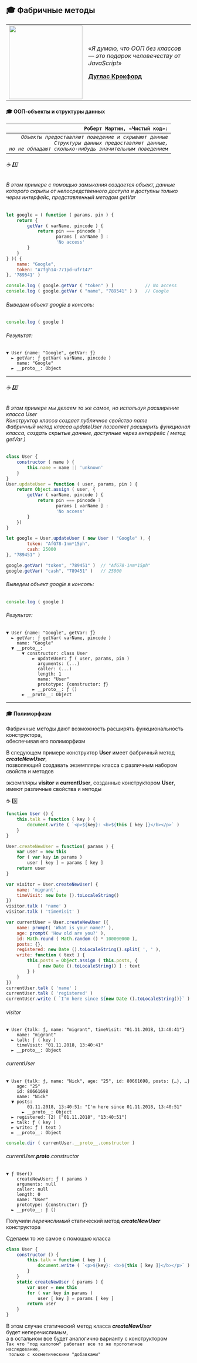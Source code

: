 ## :mortar_board: Фабричные методы
<table>
    <tr>
        <td width="200">
            <img src="https://github.com/garevna/js-course/blob/master/pictures/douglas-crockford.jpg" width="200"/>
        </td>
        <td>
            <p>«<em>Я думаю, что ООП без классов — это подарок человечеству от JavaScript</em>»</p>
            <p><b><a href="http://www.crockford.com/" target="_blank">Дуглас Крокфорд</a></b></p>
        </td>
    </tr>
</table>

#### :mortar_board: ООП-объекты и структуры данных

| `Роберт Мартин, «Чистый код»:` |
|-:|
| _`Объекты предоставляют поведение и скрывают данные`<br/>`Структуры данных предоставляют данные,`<br/>`но не обладают сколько-нибудь значительным поведением`_ |

###### :coffee: :one:
###### В этом примере с помощью замыкания создается объект, данные которого скрыты от непосредственного доступа и доступны только через интерфейс, представленный методом _getVar_

```javascript
let google = ( function ( params, pin ) {
    return {
        getVar ( varName, pincode ) {
            return pin === pincode ? 
                   params [ varName ] :
                   'No access'
        }
    }
} )( {
    name: "Google",
    token: "A7fgh14-771pd-ufr147"
}, '789541' )

console.log ( google.getVar ( "token" ) )            // No access
console.log ( google.getVar ( "name", "789541" ) )   // Google
```
###### Выведем объект google в консоль:
```javascript
console.log ( google )
```
###### Результат:
```console
▼ User {name: "Google", getVar: ƒ}
  ► getVar: ƒ getVar( varName, pincode )
    name: "Google"
  ► __proto__: Object
```
***
###### :coffee: :two:
###### В этом примере мы делаем то же самое, но используя расширение класса _User_<br/>Конструктор класса создает публичное свойство _name_<br/>Фабричный метод класса _updateUser_ позволяет расширить функционал класса, создать скрытые данные, доступные через интерфейс ( метод _getVar_ )
```javascript
class User {
    constructor ( name ) {
        this.name = name || 'unknown'
    }
}
User.updateUser = function ( user, params, pin ) {
    return Object.assign ( user, {
        getVar ( varName, pincode ) {
            return pin === pincode ? 
                   params [ varName ] :
                   'No access'
        }
    })
}

let google = User.updateUser ( new User ( "Google" ), {
        token: "AfG78-1nm*15ph",
        cash: 25000
}, "789451" )

google.getVar( "token", "789451" )  // "AfG78-1nm*15ph"
google.getVar( "cash", "789451" )   // 25000
```
###### Выведем объект google в консоль:
```javascript
console.log ( google )
```
###### Результат:
```console
▼ User {name: "Google", getVar: ƒ}
  ► getVar: ƒ getVar( varName, pincode )
    name: "Google"
  ▼ __proto__:
      ▼ constructor: class User
          ► updateUser: ƒ ( user, params, pin )
            arguments: (...)
            caller: (...)
            length: 1
            name: "User"
            prototype: {constructor: ƒ}
          ► __proto__: ƒ ()
      ► __proto__: Object
```
***
#### :mortar_board: Полиморфизм
Фабричные методы дают возможность расширять функциональность конструктора,<br/>
обеспечивая его полиморфизм

В следующем примере конструктор  **User**  имеет фабричный метод   **_createNewUser_**,<br/>
позволяющий создавать экземпляры класса с различным набором свойств и методов

экземпляры   **visitor**  и   **currentUser**,  созданные конструктором  **User**,<br/>
имеют различные свойства и методы

:coffee: :three:
```javascript
function User () {
    this.talk = function ( key ) {
        document.write ( `<p>${key}: <b>${this [ key ]}</b></p>` )
    }
}

User.createNewUser = function( params ) {
    var user = new this
    for ( var key in params ) 
        user [ key ] = params [ key ]
    return user
}

var visitor = User.createNewUser( {
    name: 'migrant',
    timeVisit: new Date ().toLocaleString()
})
visitor.talk ( 'name' )
visitor.talk ( 'timeVisit' )

var currentUser = User.createNewUser ({
    name: prompt( 'What is your name?' ),
    age: prompt( 'How old are you?' ),
    id: Math.round ( Math.random () * 100000000 ),
    posts: {},
    registered: new Date ().toLocaleString().split( ', ' ),
    write: function ( text ) {
        this.posts = Object.assign ( this.posts, {
            [ new Date ().toLocaleString() ] : text
        } )  
    }
})
currentUser.talk ( 'name' )
currentUser.talk ( 'registered' )
currentUser.write ( `I'm here since ${new Date ().toLocaleString()}` )
```
###### visitor
```console
▼ User {talk: ƒ, name: "migrant", timeVisit: "01.11.2018, 13:40:41"}
    name: "migrant"
  ► talk: ƒ ( key )
    timeVisit: "01.11.2018, 13:40:41"
  ► __proto__: Object
```
###### currentUser
```console
▼ User {talk: ƒ, name: "Nick", age: "25", id: 80661698, posts: {…}, …}
    age: "25"
    id: 80661698
    name: "Nick"
  ▼ posts:
        01.11.2018, 13:40:51: "I'm here since 01.11.2018, 13:40:51"
      ► __proto__: Object
  ► registered: (2) ["01.11.2018", "13:40:51"]
  ► talk: ƒ ( key )
  ► write: ƒ ( text )
  ► __proto__: Object
```
```javascript
console.dir ( currentUser.__proto__.constructor )
```
###### currentUser.__proto__.constructor
```console
▼ ƒ User()
    createNewUser: ƒ ( params )
    arguments: null
    caller: null
    length: 0
    name: "User"
    prototype: {constructor: ƒ}
  ► __proto__: ƒ ()
```
Получили _перечислимый_ статический метод **_createNewUser_** конструктора

Сделаем то же самое с помощью класса
```javascript
class User {
    constructor () {
        this.talk = function ( key ) {
            document.write ( `<p>${key}: <b>${this [ key ]}</b></p>` )
        }
    }
    static createNewUser ( params ) {
        var user = new this
        for ( var key in params ) 
            user [ key ] = params [ key ]
        return user
    }
}
```
В этом случае статический метод класса **_createNewUser_**<br/>
будет неперечислимым,<br/>
а в остальном все будет аналогично варианту с конструктором<br/>
<code>Так что "под капотом" работает все то же прототипное наследование,<br/>
только с косметическими "добавками"</code>